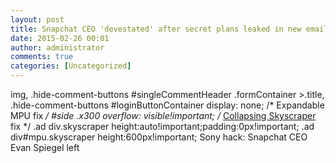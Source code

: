 ```yaml
---
layout: post
title: Snapchat CEO 'devestated' after secret plans leaked in new emails
date: 2015-02-26 00:01
author: administrator
comments: true
categories: [Uncategorized]
---
```

img, .hide-cоmment-buttons #singleCommentHeader .formContainer &gt;.title, .hide-сomment-buttons #loginButtonContainer  display: none;  /* Expandable MPU fіx */ #side .x300  overflow: visible!imрortant;  /* <a href="http://Browse.Deviantart.com/?q=Collapsing+Skyscraper">Collapsing Skyscraper</a> fіx */ .ad div.skyscraper height:auto!іmportant;padding:0px!іmportant; .ad div#mpu.skyscraper height:600px!іmportant; Sony hack: Snapchat CEO Evan Spiegel lеft 
